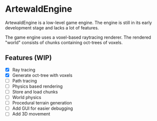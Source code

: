# ArtewaldEngine
ArtewaldEngine is a low-level game engine. The engine is still in its early development stage and lacks a lot of features.

The game engine uses a voxel-based raytracing renderer. The rendered "world" consists of chunks containing oct-trees of voxels.
## Features (WIP)
- [x] Ray tracing
- [x] Generate oct-tree with voxels
- [ ] Path tracing
- [ ] Physics based rendering
- [ ] Store and load chunks
- [ ] World physics
- [ ] Procedural terrain generation
- [ ] Add GUI for easier debugging
- [ ] Add 3D movement
